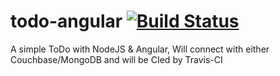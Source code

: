 todo-angular [![Build Status](https://travis-ci.org/NeLk42/todo-angular.svg?branch=master)](https://travis-ci.org/NeLk42/todo-angular)
============

A simple ToDo with NodeJS &amp; Angular, Will connect with either Couchbase/MongoDB and will be CIed by Travis-CI

